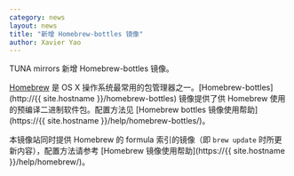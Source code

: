 ```yaml
---
category: news
layout: news
title: "新增 Homebrew-bottles 镜像"
author: Xavier Yao
---
```


TUNA mirrors 新增 Homebrew-bottles 镜像。

[Homebrew](http://brew.sh) 是 OS X 操作系统最常用的包管理器之一。[Homebrew-bottles](http://{{ site.hostname }}/homebrew-bottles) 镜像提供了供 Homebrew 使用的预编译二进制软件包。配置方法见 [Homebrew bottles 镜像使用帮助](https://{{ site.hostname }}/help/homebrew-bottles/)。

本镜像站同时提供 Homebrew 的 formula 索引的镜像（即 `brew update` 时所更新内容），配置方法请参考 [Homebrew 镜像使用帮助](https://{{ site.hostname }}/help/homebrew/)。
